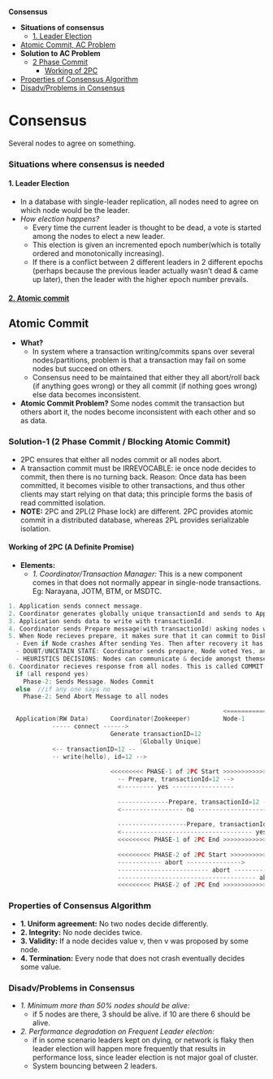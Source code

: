 **Consensus**
- **Situations of consensus**
  - [1. Leader Election](#le)
- [Atomic Commit, AC Problem](#ac)
- **Solution to AC Problem**
  - [2 Phase Commit](#2pc)
    - [Working of 2PC](#w)
- [Properties of Consensus Algorithm](#p)
- [Disadv/Problems in Consensus](#dis)


# Consensus
Several nodes to agree on something.

### Situations where consensus is needed
#### 1. Leader Election
- In a database with single-leader replication, all nodes need to agree on which node would be the leader.
- _How election happens?_
  - Every time the current leader is thought to be dead, a vote is started among the nodes to elect a new leader.
  - This election is given an incremented epoch number(which is totally ordered and monotonically increasing).
  - If there is a conflict between 2 different leaders in 2 different epochs (perhaps because the previous leader actually wasn’t dead & came up later), then the leader with the higher epoch number prevails.
#### [2. Atomic commit](#ac)

<a name=ac></a>
## Atomic Commit
- **What?**
  - In system where a transaction writing/commits spans over several nodes/partitions, problem is that a transaction may fail on some nodes but succeed on others.
  - Consensus need to be maintained that either they all abort/roll back (if anything goes wrong) or they all commit (if nothing goes wrong) else data becomes inconsistent.
- **Atomic Commit Problem?** Some nodes commit the transaction but others abort it, the nodes become inconsistent with each other and so as data.

<a name=2pc></a>
### Solution-1 (2 Phase Commit / Blocking Atomic Commit)
- 2PC ensures that either all nodes commit or all nodes abort.
- A transaction commit must be IRREVOCABLE: ie once node decides to commit, then there is no turning back. Reason: Once data has been committed, it becomes visible to other transactions, and thus other clients may start relying on that data; this principle forms the basis of read committed isolation.
- **NOTE:** 2PC and 2PL(2 Phase lock) are different. 2PC provides atomic commit in a distributed database, whereas 2PL provides serializable isolation.

<a name=w></a>
#### Working of 2PC (A Definite Promise)
- **Elements:**
  - _1. Coordinator/Transaction Manager:_ This is a new component comes in that does not normally appear in single-node transactions. Eg: Narayana, JOTM, BTM, or MSDTC.
```c
1. Application sends connect message.
2. Coordinator generates globally unique transactionId and sends to Application. Now-on-wards application will use same id for communication.
3. Application sends data to write with transactionId.
4. Coordinator sends Prepare message(with transactionId) asking nodes whether they can commit or not?
5. When Node recieves prepare, it makes sure that it can commit to Disk at any cost.
  - Even if Node crashes After sending Yes. Then after recovery it has to commit the transaction. There is no turning Back.
  - DOUBT/UNCETAIN STATE: Coordinator sends prepare, Node voted Yes, and Coordinator crashes. Now Node is in Doubt state. Node will wait forever for Coordinator to send Phase-2 message(Commit or Abort).
  - HEURISTICS DECISIONS: Nodes can communicate & decide amongst themseleves once did not hear from Coordinator for particular time.
6. Coordinator recieves response from all nodes. This is called COMMIT POINT. Coordinator writes its decision to Transaction log.
  if (all respond yes)
    Phase-2: Sends Message. Nodes Commit
  else  //if any one says no
    Phase-2: Send Abort Message to all nodes

                                                           <============ Distributed Database ========>
  Application(RW Data)      Coordinator(Zookeeper)         Node-1            Node-2              Node-n
            ----- connect ------> 
                            Generate transactionID=12
                                    [Globally Unique]
            <-- transactionID=12 --
            -- write(hello), id=12 --> 
                              
                            <<<<<<<<< PHASE-1 of 2PC Start >>>>>>>>>>>>>>>>>>>>>
                              -- Prepare, transactionId=12 -->
                              <--------- yes -----------------
                              
                              --------------Prepare, transactionId=12 --------->
                              <----------------- no ----------------------------
                              
                              -------------------Prepare, transactionId=12 ------------------------->
                              <------------------------------------ yes -----------------------------
                              <<<<<<<<< PHASE-1 of 2PC End >>>>>>>>>>>>>>>>>>>>>
                              
                              <<<<<<<<< PHASE-2 of 2PC Start >>>>>>>>>>>>>>>>>>>>>
                              ------------ abort --------------->
                              ------------------------- abort ----------------->
                              -------------------------------------- abort --------------------------->
                              <<<<<<<<< PHASE-2 of 2PC End >>>>>>>>>>>>>>>>>>>>>
```

<a name=p></a>
### Properties of Consensus Algorithm
- **1. Uniform agreement:** No two nodes decide differently.
- **2. Integrity:** No node decides twice.
- **3. Validity:** If a node decides value v, then v was proposed by some node.
- **4. Termination:** Every node that does not crash eventually decides some value.

<a name=dis></a>
### Disadv/Problems in Consensus
- _1. Minimum more than 50% nodes should be alive:_
  - if 5 nodes are there, 3 should be alive. if 10 are there 6 should be alive.
- _2. Performance degradation on Frequent Leader election:_
  - if in some scenario leaders kept on dying, or network is flaky then leader election will happen more frequently that results in performance loss, since leader election is not major goal of cluster.
  - System bouncing between 2 leaders.
